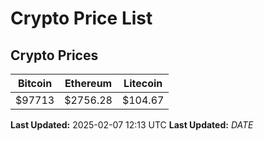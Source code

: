 # Crypto Price List

## Crypto Prices
| Bitcoin | Ethereum | Litecoin |
| ------- | -------- | -------- |
| $97713 | $2756.28 | $104.67 |
**Last Updated:** 2025-02-07 12:13 UTC
**Last Updated:** $DATE$
